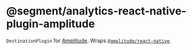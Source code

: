 # @segment/analytics-react-native-plugin-amplitude

`DestinationPlugin` for [Amplitude](https://www.amplitude.com/). Wraps [`@amplitude/react-native`](https://github.com/amplitude/Amplitude-ReactNative).
